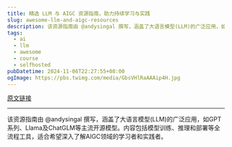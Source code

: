 ```yaml
---
title: 精选 LLM 与 AIGC 资源指南，助力持续学习与实践
slug: awesome-llm-and-aigc-resources
description: 该资源指南由 @andysingal 撰写，涵盖了大语言模型(LLM)的广泛应用，如GPT系列、Llama及ChatGLM等主流开源模型。内容包括模型训练、推理和部署等全流程工具，适合希望深入了解AIGC领域的学习者和实践者。
tags: 
  - ai
  - llm
  - awesome
  - course
  - selfhosted
pubDatetime: 2024-11-06T22:27:55+08:00
ogImage: https://pbs.twimg.com/media/GbsVHlRaAAAip4H.jpg
---
```


[原文链接](https://x.com/shao__meng/status/1854098911432208658?s=12&t=D3VZWD30-f7ylSHW3OdYgQ)

---

该资源指南由 @andysingal 撰写，涵盖了大语言模型(LLM)的广泛应用，如GPT系列、Llama及ChatGLM等主流开源模型。内容包括模型训练、推理和部署等全流程工具，适合希望深入了解AIGC领域的学习者和实践者。

